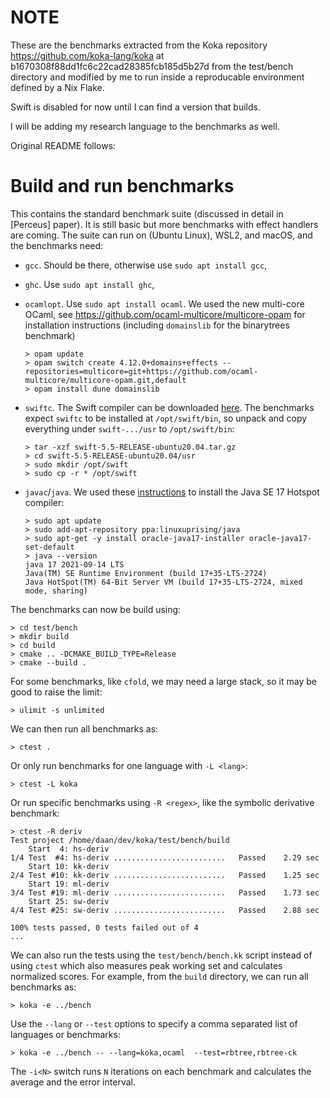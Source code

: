 # NOTE

These are the benchmarks extracted from the Koka repository https://github.com/koka-lang/koka
at b1670308f88dd1fc6c22cad28385fcb185d5b27d from the test/bench directory
and modified by me to run inside a reproducable environment defined by a Nix Flake.

Swift is disabled for now until I can find a version that builds.

I will be adding my research language to the benchmarks as well.

Original README follows:


# Build and run benchmarks

This contains the standard benchmark suite (discussed in detail in [Perceus] paper).
It is still basic but more benchmarks
with effect handlers are coming. The suite can run on (Ubuntu Linux), WSL2, and macOS,
and the benchmarks need:

- `gcc`. Should be there, otherwise use `sudo apt install gcc`,
- `ghc`. Use `sudo apt install ghc`,
- `ocamlopt`. Use `sudo apt install ocaml`.
  We used the new multi-core OCaml, see <https://github.com/ocaml-multicore/multicore-opam> 
  for installation instructions (including `domainslib` for the binarytrees benchmark)
  ```
  > opam update
  > opam switch create 4.12.0+domains+effects --repositories=multicore=git+https://github.com/ocaml-multicore/multicore-opam.git,default
  > opam install dune domainslib
  ```

- `swiftc`. The Swift compiler can be downloaded [here](https://swift.org/download/).
   The benchmarks expect `swiftc` to be installed at `/opt/swift/bin`,
   so unpack and copy everything under `swift-.../usr` to `/opt/swift/bin`:
   ```
   > tar -xzf swift-5.5-RELEASE-ubuntu20.04.tar.gz
   > cd swift-5.5-RELEASE-ubuntu20.04/usr
   > sudo mkdir /opt/swift
   > sudo cp -r * /opt/swift
   ```

- `javac`/`java`. We used these [instructions](https://www.linuxcapable.com/how-to-install-java-17-lts-jdk-17-on-ubuntu-20-04/)
   to install the Java SE 17 Hotspot compiler:
   ```
   > sudo apt update
   > sudo add-apt-repository ppa:linuxuprising/java
   > sudo apt-get -y install oracle-java17-installer oracle-java17-set-default
   > java --version
   java 17 2021-09-14 LTS
   Java(TM) SE Runtime Environment (build 17+35-LTS-2724)
   Java HotSpot(TM) 64-Bit Server VM (build 17+35-LTS-2724, mixed mode, sharing)
   ```

The benchmarks can now be build using:

```
> cd test/bench
> mkdir build
> cd build
> cmake .. -DCMAKE_BUILD_TYPE=Release
> cmake --build .
```

For some benchmarks, like `cfold`, we may need a large stack, so it may be good to raise the limit:
```
> ulimit -s unlimited
```

We can then run all benchmarks as:
```
> ctest .
```
Or only run benchmarks for one language with `-L <lang>`:
```
> ctest -L koka
```
Or run specific benchmarks using `-R <regex>`,
like the symbolic derivative benchmark:
```
> ctest -R deriv      
Test project /home/daan/dev/koka/test/bench/build
    Start  4: hs-deriv
1/4 Test  #4: hs-deriv .........................   Passed    2.29 sec
    Start 10: kk-deriv
2/4 Test #10: kk-deriv .........................   Passed    1.25 sec
    Start 19: ml-deriv
3/4 Test #19: ml-deriv .........................   Passed    1.73 sec
    Start 25: sw-deriv
4/4 Test #25: sw-deriv .........................   Passed    2.88 sec

100% tests passed, 0 tests failed out of 4
...
```

We can also run the tests using the `test/bench/bench.kk` script instead of
using `ctest` which also measures peak working set and calculates
normalized scores. For example, from the `build` directory, we can run all benchmarks as:
```
> koka -e ../bench
```
Use the `--lang` or `--test` options to specify a comma separated list of
languages or benchmarks:
```
> koka -e ../bench -- --lang=koka,ocaml  --test=rbtree,rbtree-ck
```
The `-i<N>` switch runs `N` iterations on each benchmark and calculates
the average and the error interval.

